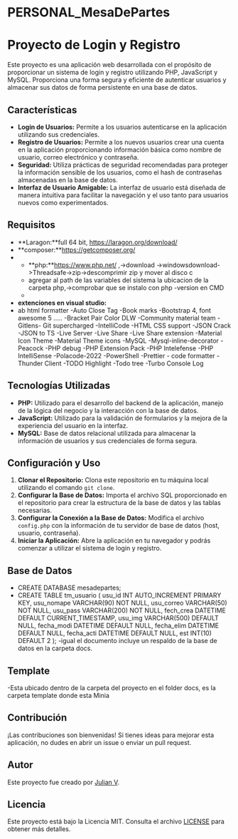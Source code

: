 ﻿# PERSONAL_MesaDePartes
# Proyecto de Login y Registro

Este proyecto es una aplicación web desarrollada con el propósito de proporcionar un sistema de login y registro utilizando PHP, JavaScript y MySQL. Proporciona una forma segura y eficiente de autenticar usuarios y almacenar sus datos de forma persistente en una base de datos.

## Características

- **Login de Usuarios:** Permite a los usuarios autenticarse en la aplicación utilizando sus credenciales.
- **Registro de Usuarios:** Permite a los nuevos usuarios crear una cuenta en la aplicación proporcionando información básica como nombre de usuario, correo electrónico y contraseña.
- **Seguridad:** Utiliza prácticas de seguridad recomendadas para proteger la información sensible de los usuarios, como el hash de contraseñas almacenadas en la base de datos.
- **Interfaz de Usuario Amigable:** La interfaz de usuario está diseñada de manera intuitiva para facilitar la navegación y el uso tanto para usuarios nuevos como experimentados.
## Requisitos
- **Laragon:**full 64 bit, https://laragon.org/download/
- **composer:**https://getcomposer.org/
- - **php:**https://www.php.net/  ,->download ->windowsdownload->Threadsafe->zip->descomprimir zip y mover al disco c
  - agregar al path de las variables del sistema la ubicacion de la carpeta php,->comprobar que se instalo con php -version en CMD
  - 
- **extenciones en visual studio:**
- ab html formatter
-Auto Close Tag
-Book marks
-Bootstrap 4, font awesome 5 .....
-Bracket Pair Color DLW
-Community material team
-Gitlens- Git supercharged
-IntelliCode
-HTML CSS support
-JSON Crack
-JSON to TS
-Live Server
-Live Share
-Live Share extension
-Material Icon Theme
-Material Theme icons
-MySQL
-Mysql-inline-decorator
-Peacock
-PHP debug
-PHP Extension Pack
-PHP Intelefense
-PHP IntelliSense
-Polacode-2022
-PowerShell
-Prettier - code formatter
-Thunder Client
-TODO Highlight
-Todo tree
-Turbo Console Log
## Tecnologías Utilizadas

- **PHP:** Utilizado para el desarrollo del backend de la aplicación, manejo de la lógica del negocio y la interacción con la base de datos.
- **JavaScript:** Utilizado para la validación de formularios y la mejora de la experiencia del usuario en la interfaz.
- **MySQL:** Base de datos relacional utilizada para almacenar la información de usuarios y sus credenciales de forma segura.

## Configuración y Uso

1. **Clonar el Repositorio:** Clona este repositorio en tu máquina local utilizando el comando `git clone`.
2. **Configurar la Base de Datos:** Importa el archivo SQL proporcionado en el repositorio para crear la estructura de la base de datos y las tablas necesarias.
3. **Configurar la Conexión a la Base de Datos:** Modifica el archivo `config.php` con la información de tu servidor de base de datos (host, usuario, contraseña).
4. **Iniciar la Aplicación:** Abre la aplicación en tu navegador y podrás comenzar a utilizar el sistema de login y registro.

## Base de Datos
- CREATE DATABASE mesadepartes;
- CREATE TABLE tm_usuario (
    usu_id INT AUTO_INCREMENT PRIMARY KEY,
    usu_nomape VARCHAR(90) NOT NULL,
    usu_correo VARCHAR(50) NOT NULL,
    usu_pass VARCHAR(200) NOT NULL,
    fech_crea DATETIME DEFAULT CURRENT_TIMESTAMP,
    usu_img VARCHAR(500) DEFAULT NULL,
    fecha_modi DATETIME DEFAULT NULL,
    fecha_elim DATETIME DEFAULT NULL,
    fecha_acti DATETIME DEFAULT NULL,
    est INT(10) DEFAULT 2
);
-igual el documento incluye un respaldo de la base de datos en la carpeta docs.
## Template
-Esta ubicado dentro de la carpeta del proyecto en el folder docs, es la carpeta template donde esta Minia
## Contribución

¡Las contribuciones son bienvenidas! Si tienes ideas para mejorar esta aplicación, no dudes en abrir un issue o enviar un pull request.

## Autor

Este proyecto fue creado por [Julian V](https://github.com/SmartTime16n).

## Licencia

Este proyecto está bajo la Licencia MIT. Consulta el archivo [LICENSE](LICENSE) para obtener más detalles.
